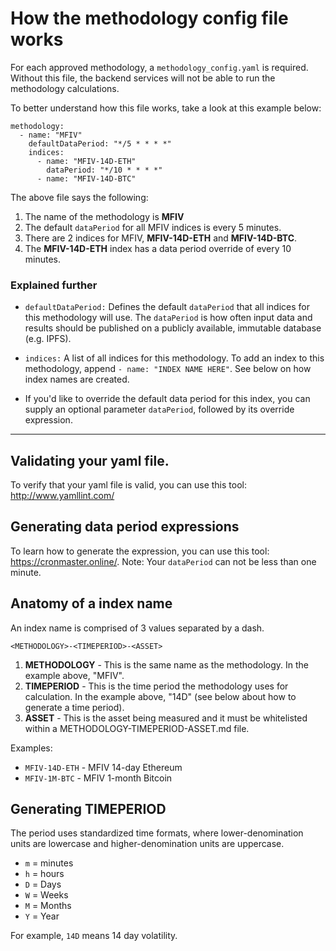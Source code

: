 # How the methodology config file works

For each approved methodology, a `methodology_config.yaml` is required. Without this file, the backend services will not be able to run the methodology calculations.

To better understand how this file works, take a look at this example below:
```
methodology:
  - name: "MFIV"
    defaultDataPeriod: "*/5 * * * *"
    indices:
      - name: "MFIV-14D-ETH"
        dataPeriod: "*/10 * * * *"
      - name: "MFIV-14D-BTC"
```

The above file says the following:
1. The name of the methodology is **MFIV**
2. The default `dataPeriod` for all MFIV indices is every 5 minutes.
3. There are 2 indices for MFIV, **MFIV-14D-ETH** and **MFIV-14D-BTC**.
4. The **MFIV-14D-ETH** index has a data period override of every 10 minutes.

### Explained further
- `defaultDataPeriod:`
Defines the default `dataPeriod` that all indices for this methodology will use.  The `dataPeriod` is how often input data and results should be published on a publicly available, immutable database (e.g. IPFS).

- `indices:`
A list of all indices for this methodology. To add an index to this methodology, append `- name: "INDEX NAME HERE"`. See below on how index names are created.

- If you'd like to override the default data period for this index, you can supply an optional parameter `dataPeriod`, followed by its override expression.

---
## Validating your yaml file.
To verify that your yaml file is valid, you can use this tool: http://www.yamllint.com/

## Generating data period expressions
To learn how to generate the expression, you can use this tool: https://cronmaster.online/. Note: Your `dataPeriod` can not be less than one minute.

## Anatomy of a index name
An index name is comprised of 3 values separated by a dash.

```<METHODOLOGY>-<TIMEPERIOD>-<ASSET>```

1. **METHODOLOGY** - This is the same name as the methodology. In the example above, "MFIV".
2. **TIMEPERIOD** - This is the time period the methodology uses for calculation. In the example above, "14D" (see below about how to generate a time period).
3. **ASSET** - This is the asset being measured and it must be whitelisted within a METHODOLOGY-TIMEPERIOD-ASSET.md file. 

Examples:
- `MFIV-14D-ETH` - MFIV 14-day Ethereum
- `MFIV-1M-BTC` - MFIV 1-month Bitcoin


## Generating TIMEPERIOD
The period uses standardized time formats, where lower-denomination units are lowercase and higher-denomination units are uppercase.
- `m` = minutes
- `h` = hours
- `D` = Days
- `W` = Weeks
- `M` = Months
- `Y` = Year

For example, `14D` means 14 day volatility.